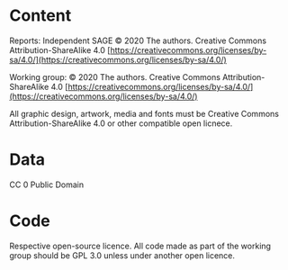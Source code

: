 # Content

Reports: Independent SAGE © 2020 The authors. Creative Commons Attribution-ShareAlike 4.0 [https://creativecommons.org/licenses/by-sa/4.0/](https://creativecommons.org/licenses/by-sa/4.0/)

Working group: © 2020 The authors. Creative Commons Attribution-ShareAlike 4.0 [https://creativecommons.org/licenses/by-sa/4.0/](https://creativecommons.org/licenses/by-sa/4.0/)

All graphic design, artwork, media and fonts must be Creative Commons Attribution-ShareAlike 4.0 or other compatible open licnece.

# Data

CC 0 Public Domain

# Code

Respective open-source licence. All code made as part of the working group should be GPL 3.0 unless under another open licence.
